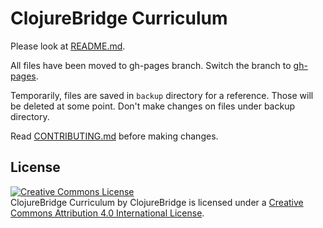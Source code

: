 ClojureBridge Curriculum
========================

Please look at [README.md](https://github.com/ClojureBridge/curriculum/blob/gh-pages/README.md).

All files have been moved to gh-pages branch.
Switch the branch to [gh-pages](https://github.com/ClojureBridge/curriculum/tree/gh-pages).

Temporarily, files are saved in `backup` directory for a reference.
Those will be deleted at some point.
Don't make changes on files under backup directory.

Read
[CONTRIBUTING.md](https://github.com/ClojureBridge/curriculum/blob/gh-pages/CONTRIBUTING.md)
before making changes.



License
-------
<a rel="license" href="http://creativecommons.org/licenses/by/4.0/deed.en_US"><img alt="Creative Commons License" style="border-width:0" src="http://i.creativecommons.org/l/by/4.0/88x31.png" /></a><br /><span xmlns:dct="http://purl.org/dc/terms/" href="http://purl.org/dc/dcmitype/Text" property="dct:title" rel="dct:type">ClojureBridge Curriculum</span> by <span xmlns:cc="http://creativecommons.org/ns#" property="cc:attributionName">ClojureBridge</span> is licensed under a <a rel="license" href="http://creativecommons.org/licenses/by/4.0/deed.en_US">Creative Commons Attribution 4.0 International License</a>.
